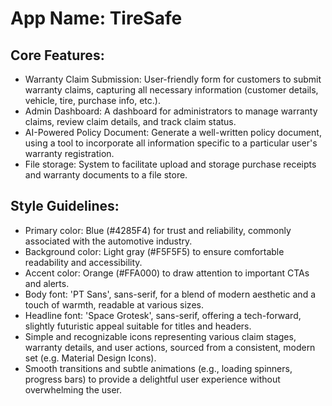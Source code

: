 # **App Name**: TireSafe

## Core Features:

- Warranty Claim Submission: User-friendly form for customers to submit warranty claims, capturing all necessary information (customer details, vehicle, tire, purchase info, etc.).
- Admin Dashboard: A dashboard for administrators to manage warranty claims, review claim details, and track claim status.
- AI-Powered Policy Document: Generate a well-written policy document, using a tool to incorporate all information specific to a particular user's warranty registration.
- File storage: System to facilitate upload and storage purchase receipts and warranty documents to a file store.

## Style Guidelines:

- Primary color: Blue (#4285F4) for trust and reliability, commonly associated with the automotive industry.
- Background color: Light gray (#F5F5F5) to ensure comfortable readability and accessibility.
- Accent color: Orange (#FFA000) to draw attention to important CTAs and alerts.
- Body font: 'PT Sans', sans-serif, for a blend of modern aesthetic and a touch of warmth, readable at various sizes.
- Headline font: 'Space Grotesk', sans-serif, offering a tech-forward, slightly futuristic appeal suitable for titles and headers.
- Simple and recognizable icons representing various claim stages, warranty details, and user actions, sourced from a consistent, modern set (e.g. Material Design Icons).
- Smooth transitions and subtle animations (e.g., loading spinners, progress bars) to provide a delightful user experience without overwhelming the user.